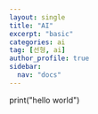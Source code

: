 ```yaml
---
layout: single
title: "AI"
excerpt: "basic"
categories: ai
tag: [선형, ai]
author_profile: true
sidebar:
  nav: "docs"
---
```


print("hello world")
